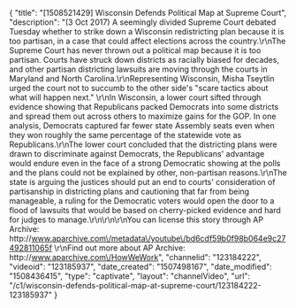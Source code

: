 {
    "title": "[1508521429] Wisconsin Defends Political Map at Supreme Court",
    "description": "(3 Oct 2017) A seemingly divided Supreme Court debated Tuesday whether to strike down a Wisconsin redistricting plan because it is too partisan, in a case that could affect elections across the country.\r\nThe Supreme Court has never thrown out a political map because it is too partisan. Courts have struck down districts as racially biased for decades, and other partisan districting lawsuits are moving through the courts in Maryland and North Carolina.\r\nRepresenting Wisconsin, Misha Tseytlin urged the court not to succumb to the other side's \"scare tactics about what will happen next.\" \r\nIn Wisconsin, a lower court sifted through evidence showing that Republicans packed Democrats into some districts and spread them out across others to maximize gains for the GOP. In one analysis, Democrats captured far fewer state Assembly seats even when they won roughly the same percentage of the statewide vote as Republicans.\r\nThe lower court concluded that the districting plans were drawn to discriminate against Democrats, the Republicans' advantage would endure even in the face of a strong Democratic showing at the polls and the plans could not be explained by other, non-partisan reasons.\r\nThe state is arguing the justices should put an end to courts' consideration of partisanship in districting plans and cautioning that far from being manageable, a ruling for the Democratic voters would open the door to a flood of lawsuits that would be based on cherry-picked evidence and hard for judges to manage.\r\n\r\n\r\nYou can license this story through AP Archive: http:\/\/www.aparchive.com\/metadata\/youtube\/bd6cdf59b0f98b064e9c27492811065f \r\nFind out more about AP Archive: http:\/\/www.aparchive.com\/HowWeWork",
    "channelid": "123184222",
    "videoid": "123185937",
    "date_created": "1507498167",
    "date_modified": "1508436415",
    "type": "captivate",
    "layout": "channelVideo",
    "url": "\/c1\/wisconsin-defends-political-map-at-supreme-court\/123184222-123185937"
}